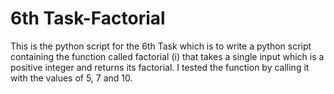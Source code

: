 #  6th Task-Factorial

This is the python script for the 6th Task which is to write a python script containing the function called factorial (i) that takes a single input which is a positive integer and returns its factorial. I tested the function by calling it with the values of 5, 7 and 10.
